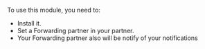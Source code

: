 To use this module, you need to:

- Install it.
- Set a Forwarding partner in your partner.
- Your Forwarding partner also will be notify of your notifications
